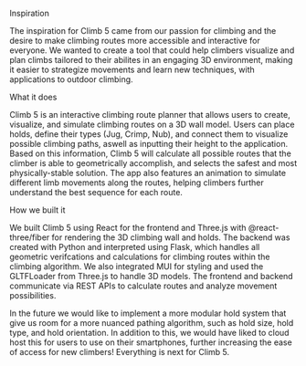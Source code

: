 Inspiration

The inspiration for Climb 5 came from our passion for climbing and the desire to make climbing routes more accessible and interactive for everyone. We wanted to create a tool that could help climbers visualize and plan climbs tailored to their abilites in an engaging 3D environment, making it easier to strategize movements and learn new techniques, with applications to outdoor climbing.

What it does

Climb 5 is an interactive climbing route planner that allows users to create, visualize, and simulate climbing routes on a 3D wall model. Users can place holds, define their types (Jug, Crimp, Nub), and connect them to visualize possible climbing paths, aswell as inputting their height to the application. Based on this information, Climb 5 will calculate all possible routes that the climber is able to geometrically accomplish, and selects the safest and most physically-stable solution. The app also features an animation to simulate different limb movements along the routes, helping climbers further understand the best sequence for each route.

How we built it

We built Climb 5 using React for the frontend and Three.js with @react-three/fiber for rendering the 3D climbing wall and holds. The backend was created with Python and interpreted using Flask, which handles all geometric verifcations and calculations for climbing routes within the climbing algorithm. We also integrated MUI for styling and used the GLTFLoader from Three.js to handle 3D models. The frontend and backend communicate via REST APIs to calculate routes and analyze movement possibilities.

In the future we would like to implement a more modular hold system that give us room for a more nuanced pathing algorithm, such as hold size, hold type, and hold orientation. In addition to this, we would have liked to cloud host this for users to use on their smartphones, further increasing the ease of access for new climbers! Everything is next for Climb 5.
